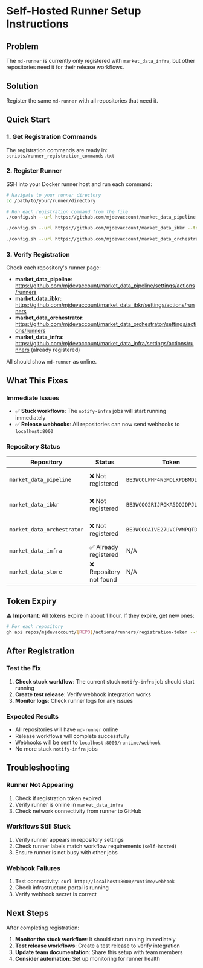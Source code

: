 # Self-Hosted Runner Setup Instructions

## Problem
The `md-runner` is currently only registered with `market_data_infra`, but other repositories need it for their release workflows.

## Solution
Register the same `md-runner` with all repositories that need it.

## Quick Start

### 1. Get Registration Commands
The registration commands are ready in: `scripts/runner_registration_commands.txt`

### 2. Register Runner
SSH into your Docker runner host and run each command:

```bash
# Navigate to your runner directory
cd /path/to/your/runner/directory

# Run each registration command from the file
./config.sh --url https://github.com/mjdevaccount/market_data_pipeline --token BE3WCOLPHF4N5MOLKPDBMDLI7P4JW --name md-runner --labels self-hosted,Linux,X64,mdnet --work _work --replace

./config.sh --url https://github.com/mjdevaccount/market_data_ibkr --token BE3WCOO2RIJROKA5DQJDPJLI7P4PA --name md-runner --labels self-hosted,Linux,X64,mdnet --work _work --replace

./config.sh --url https://github.com/mjdevaccount/market_data_orchestrator --token BE3WCOOAIVE27UVCPWNPQTDI7P4PK --name md-runner --labels self-hosted,Linux,X64,mdnet --work _work --replace
```

### 3. Verify Registration
Check each repository's runner page:
- **market_data_pipeline**: https://github.com/mjdevaccount/market_data_pipeline/settings/actions/runners
- **market_data_ibkr**: https://github.com/mjdevaccount/market_data_ibkr/settings/actions/runners  
- **market_data_orchestrator**: https://github.com/mjdevaccount/market_data_orchestrator/settings/actions/runners
- **market_data_infra**: https://github.com/mjdevaccount/market_data_infra/settings/actions/runners (already registered)

All should show `md-runner` as online.

## What This Fixes

### Immediate Issues
- ✅ **Stuck workflows**: The `notify-infra` jobs will start running immediately
- ✅ **Release webhooks**: All repositories can now send webhooks to `localhost:8000`

### Repository Status
| Repository | Status | Token | Expires |
|------------|--------|-------|---------|
| `market_data_pipeline` | ❌ Not registered | `BE3WCOLPHF4N5MOLKPDBMDLI7P4JW` | 2025-10-24T17:07:23.410-05:00 |
| `market_data_ibkr` | ❌ Not registered | `BE3WCOO2RIJROKA5DQJDPJLI7P4PA` | 2025-10-24T17:08:48.868-05:00 |
| `market_data_orchestrator` | ❌ Not registered | `BE3WCOOAIVE27UVCPWNPQTDI7P4PK` | 2025-10-24T17:08:53.748-05:00 |
| `market_data_infra` | ✅ Already registered | N/A | N/A |
| `market_data_store` | ❌ Repository not found | N/A | N/A |

## Token Expiry
⚠️ **Important**: All tokens expire in about 1 hour. If they expire, get new ones:

```bash
# For each repository
gh api repos/mjdevaccount/[REPO]/actions/runners/registration-token --method POST
```

## After Registration

### Test the Fix
1. **Check stuck workflow**: The current stuck `notify-infra` job should start running
2. **Create test release**: Verify webhook integration works
3. **Monitor logs**: Check runner logs for any issues

### Expected Results
- All repositories will have `md-runner` online
- Release workflows will complete successfully
- Webhooks will be sent to `localhost:8000/runtime/webhook`
- No more stuck `notify-infra` jobs

## Troubleshooting

### Runner Not Appearing
1. Check if registration token expired
2. Verify runner is online in `market_data_infra`
3. Check network connectivity from runner to GitHub

### Workflows Still Stuck
1. Verify runner appears in repository settings
2. Check runner labels match workflow requirements (`self-hosted`)
3. Ensure runner is not busy with other jobs

### Webhook Failures
1. Test connectivity: `curl http://localhost:8000/runtime/webhook`
2. Check infrastructure portal is running
3. Verify webhook secret is correct

## Next Steps

After completing registration:

1. **Monitor the stuck workflow**: It should start running immediately
2. **Test release workflows**: Create a test release to verify integration
3. **Update team documentation**: Share this setup with team members
4. **Consider automation**: Set up monitoring for runner health

